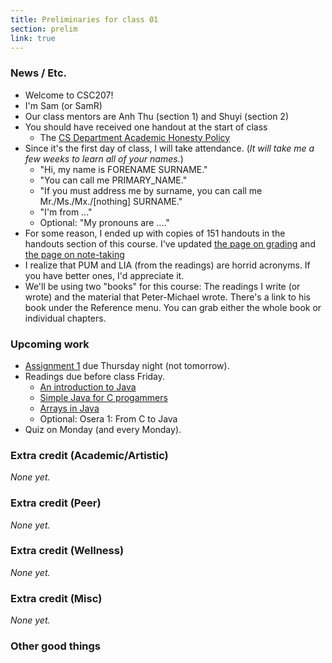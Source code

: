```yaml
---
title: Preliminaries for class 01
section: prelim
link: true
---
```

### News / Etc.

* Welcome to CSC207!
* I'm Sam (or SamR)
* Our class mentors are Anh Thu (section 1) and Shuyi (section 2)
* You should have received one handout at the start of class
    * The [CS Department Academic Honesty Policy](http://www.cs.grinnell.edu/academic-honesty-policy)
* Since it's the first day of class, I will take attendance.  (_It will take
  me a few weeks to learn all of your names._)
    * "Hi, my name is FORENAME SURNAME."
    * "You can call me PRIMARY_NAME."
    * "If you must address me by surname, you can call me
      Mr./Ms./Mx./[nothing] SURNAME."
    * "I'm from ..."
    * Optional: "My pronouns are ...."
* For some reason, I ended up with copies of 151 handouts in the handouts
  section of this course.  I've updated [the page on
  grading](../handouts/grading) and [the page on note-taking](taking-notes)
* I realize that PUM and LIA (from the readings) are horrid acronyms.  If
  you have better ones, I'd appreciate it.
* We'll be using two "books" for this course: The readings I write (or
  wrote) and the material that Peter-Michael wrote.  There's a link
  to his book under the Reference menu.  You can grab either the whole
  book or individual chapters.

### Upcoming work

* [Assignment 1](../assignments/assignment01) due Thursday night (not tomorrow).
* Readings due before class Friday.
    * [An introduction to Java](../readings/intro-java)
    * [Simple Java for C progammers](../readings/simple-java-c)
    * [Arrays in Java](../readings/arrays)
    * Optional: Osera 1: From C to Java
* Quiz on Monday (and every Monday).

### Extra credit (Academic/Artistic)

_None yet._

### Extra credit (Peer)

_None yet._

### Extra credit (Wellness)

_None yet._

### Extra credit (Misc)

_None yet._

### Other good things

